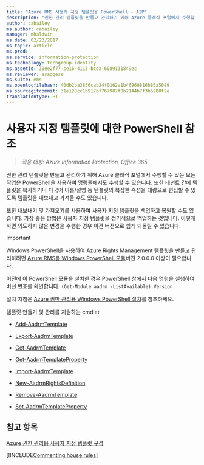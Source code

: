 ```yaml
---
title: "Azure RMS 사용자 지정 템플릿용 PowerShell - AIP"
description: "권한 관리 템플릿을 만들고 관리하기 위해 Azure 클래식 포털에서 수행할 수 있는 모든 작업은 PowerShell을 사용하여 명령줄에서도 수행할 수 있습니다. 또한 테넌트 간에 템플릿을 복사하거나 다국어 이름/설명 등 템플릿의 복잡한 속성을 대량으로 편집할 수 있도록 템플릿을 내보내고 가져올 수도 있습니다."
author: cabailey
ms.author: cabailey
manager: mbaldwin
ms.date: 02/23/2017
ms.topic: article
ms.prod: 
ms.service: information-protection
ms.technology: techgroup-identity
ms.assetid: 30ee2f77-ce16-4113-bcda-6089131849ec
ms.reviewer: esaggese
ms.suite: ems
ms.openlocfilehash: 40db2ba3856cab24f0162a1b46960816b85a5089
ms.sourcegitcommit: 31e128cc1b917bf767987f0b2144b7f3b6288f2e
translationtype: HT
---
```

# <a name="powershell-reference-for-custom-templates"></a>사용자 지정 템플릿에 대한 PowerShell 참조

>*적용 대상: Azure Information Protection, Office 365*

권한 관리 템플릿을 만들고 관리하기 위해 Azure 클래식 포털에서 수행할 수 있는 모든 작업은 PowerShell을 사용하여 명령줄에서도 수행할 수 있습니다. 또한 테넌트 간에 템플릿을 복사하거나 다국어 이름/설명 등 템플릿의 복잡한 속성을 대량으로 편집할 수 있도록 템플릿을 내보내고 가져올 수도 있습니다.

또한 내보내기 및 가져오기를 사용하여 사용자 지정 템플릿을 백업하고 복원할 수도 있습니다. 가장 좋은 방법은 사용자 지정 템플릿을 정기적으로 백업하는 것입니다. 이렇게 하면 의도하지 않은 변경을 수행한 경우 이전 버전으로 쉽게 되돌릴 수 있습니다.

> [!IMPORTANT]
> Windows PowerShell을 사용하여 Azure Rights Management 템플릿을 만들고 관리하려면 [Azure RMS용 Windows PowerShell 모듈](http://go.microsoft.com/fwlink/?LinkId=257721)버전 2.0.0.0 이상이 필요합니다.
> 
> 이전에 이 PowerShell 모듈을 설치한 경우 PowerShell 창에서 다음 명령을 실행하여 버전 번호를 확인합니다. `(Get-Module aadrm -ListAvailable).Version`

설치 지침은 [Azure 권한 관리용 Windows PowerShell 설치](install-powershell.md)를 참조하세요.

템플릿 만들기 및 관리를 지원하는 cmdlet

-   [Add-AadrmTemplate](https://msdn.microsoft.com/library/azure/dn727075.aspx)

-   [Export-AadrmTemplate](https://msdn.microsoft.com/library/azure/dn727078.aspx)

-   [Get-AadrmTemplate](https://msdn.microsoft.com/library/azure/dn727079.aspx)

-   [Get-AadrmTemplateProperty](https://msdn.microsoft.com/library/azure/dn727081.aspx)

-   [Import-AadrmTemplate](https://msdn.microsoft.com/library/azure/dn727077.aspx)

-   [New-AadrmRightsDefinition](https://msdn.microsoft.com/library/azure/dn727080.aspx)

-   [Remove-AadrmTemplate](https://msdn.microsoft.com/library/azure/dn727082.aspx)

-   [Set-AadrmTemplateProperty](https://msdn.microsoft.com/library/azure/dn727076.aspx)



## <a name="see-also"></a>참고 항목
[Azure 권한 관리용 사용자 지정 템플릿 구성](configure-custom-templates.md)

[!INCLUDE[Commenting house rules](../includes/houserules.md)]